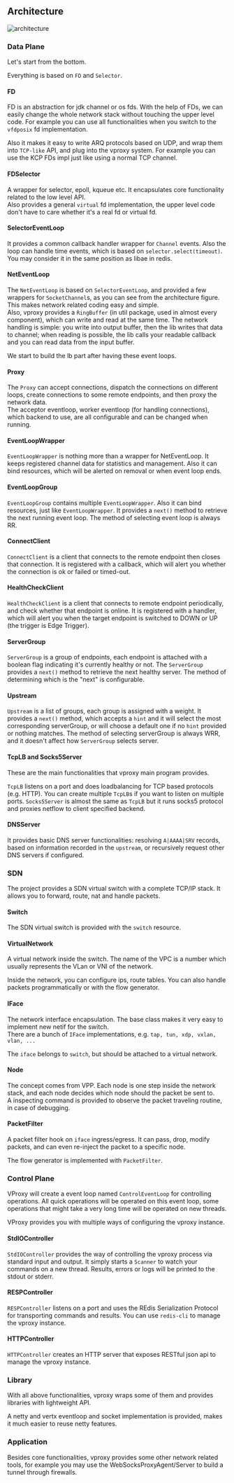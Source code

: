 ## Architecture

![architecture](https://github.com/wkgcass/vproxy/blob/master/doc_assets/001-vproxy.jpg?raw=true)

### Data Plane

Let's start from the bottom.

Everything is based on `FD` and `Selector`.

#### FD

FD is an abstraction for jdk channel or os fds. With the help of FDs, we can easily change the whole network stack without touching the upper level code. For example you can use all functionalities when you switch to the `vfdposix` fd implementation.

Also it makes it easy to write ARQ protocols based on UDP, and wrap them into `TCP-like` API, and plug into the vproxy system. For example you can use the KCP FDs impl just like using a normal TCP channel.

#### FDSelector

A wrapper for selector, epoll, kqueue etc. It encapsulates core functionality related to the low level API.  
Also provides a general `virtual` fd implementation, the upper level code don't have to care whether it's a real fd or virtual fd.

#### SelectorEventLoop

It provides a common callback handler wrapper for `Channel` events. Also the loop can handle time events, which is based on `selector.select(timeout)`.  
You may consider it in the same position as libae in redis.

#### NetEventLoop

The `NetEventLoop` is based on `SelectorEventLoop`, and provided a few wrappers for `SocketChannel`s, as you can see from the architecture figure. This makes network related coding easy and simple.  
Also, vproxy provides a `RingBuffer` (in util package, used in almost every component), which can write and read at the same time. The network handling is simple: you write into output buffer, then the lib writes that data to channel; when reading is possible, the lib calls your readable callback and you can read data from the input buffer.

We start to build the lb part after having these event loops.

#### Proxy

The `Proxy` can accept connections, dispatch the connections on different loops, create connections to some remote endpoints, and then proxy the network data.  
The acceptor eventloop, worker eventloop (for handling connections), which backend to use, are all configurable and can be changed when running.

#### EventLoopWrapper

`EventLoopWrapper` is nothing more than a wrapper for NetEventLoop. It keeps registered channel data for statistics and management. Also it can bind resources, which will be alerted on removal or when event loop ends.

#### EventLoopGroup

`EventLoopGroup` contains multiple `EventLoopWrapper`. Also it can bind resources, just like `EventLoopWrapper`. It provides a `next()` method to retrieve the next running event loop. The method of selecting event loop is always RR.

#### ConnectClient

`ConnectClient` is a client that connects to the remote endpoint then closes that connection. It is registered with a callback, which will alert you whether the connection is ok or failed or timed-out.

#### HealthCheckClient

`HealthCheckClient` is a client that connects to remote endpoint periodically, and check whether that endpoint is online. It is registered with a handler, which will alert you when the target endpoint is switched to DOWN or UP (the trigger is Edge Trigger).

#### ServerGroup

`ServerGroup` is a group of endpoints, each endpoint is attached with a boolean flag indicating it's currently healthy or not. The `ServerGroup` provides a `next()` method to retrieve the next healthy server. The method of determining which is the "next" is configurable.

#### Upstream

`Upstream` is a list of groups, each group is assigned with a weight. It provides a `next()` method, which accepts a `hint` and it will select the most corresponding serverGroup, or will choose a default one if no `hint` provided or nothing matches. The method of selecting serverGroup is always WRR, and it doesn't affect how `ServerGroup` selects server.

#### TcpLB and Socks5Server

These are the main functionalities that vproxy main program provides.

`TcpLB` listens on a port and does loadbalancing for TCP based protocols (e.g. HTTP). You can create multiple `TcpLB`s if you want to listen on multiple ports. `Socks5Server` is almost the same as `TcpLB` but it runs socks5 protocol and proxies netflow to client specified backend.

#### DNSServer

It provides basic DNS server functionalities: resolving `A|AAAA|SRV` records, based on information recorded in the `upstream`, or recursively request other DNS servers if configured.

### SDN

The project provides a SDN virtual switch with a complete TCP/IP stack. It allows you to forward, route, nat and handle packets.

#### Switch

The SDN virtual switch is provided with the `switch` resource.

#### VirtualNetwork

A virtual network inside the switch. The name of the VPC is a number which usually represents the VLan or VNI of the network.

Inside the network, you can configure ips, route tables. You can also handle packets programmatically or with the flow generator.

#### IFace

The network interface encapsulation. The base class makes it very easy to implement new netif for the switch.  
There are a bunch of `IFace` implementations, e.g. `tap, tun, xdp, vxlan, vlan, ...`

The `iface` belongs to `switch`, but should be attached to a virtual network.

#### Node

The concept comes from VPP. Each node is one step inside the network stack, and each node decides which node should the packet be sent to.  
A inspecting command is provided to observe the packet traveling routine, in case of debugging.

#### PacketFilter

A packet filter hook on `iface` ingress/egress. It can pass, drop, modify packets, and can even re-inject the packet to a specific node.

The flow generator is implemented with `PacketFilter`.

### Control Plane

VProxy will create a event loop named `ControlEventLoop` for controlling operations. All quick operations will be operated on this event loop, some operations that might take a very long time will be operated on new threads.

VProxy provides you with multiple ways of configuring the vproxy instance.

#### StdIOController

`StdIOController` provides the way of controlling the vproxy process via standard input and output. It simply starts a `Scanner` to watch your commands on a new thread. Results, errors or logs will be printed to the stdout or stderr.

#### RESPController

`RESPController` listens on a port and uses the REdis Serialization Protocol for transporting commands and results. You can use `redis-cli` to manage the vproxy instance.

#### HTTPController

`HTTPController` creates an HTTP server that exposes RESTful json api to manage the vproxy instance.

### Library

With all above functionalities, vproxy wraps some of them and provides libraries with lightweight API.

A netty and vertx eventloop and socket implementation is provided, makes it much easier to reuse netty features.

### Application

Besides core functionalities, vproxy provides some other network related tools, for example you may use the WebSocksProxyAgent/Server to build a tunnel through firewalls.
